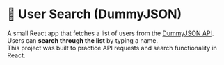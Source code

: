 # 👥 User Search (DummyJSON)

A small React app that fetches a list of users from the [DummyJSON API](https://dummyjson.com/users).  
Users can **search through the list** by typing a name.  
This project was built to practice API requests and search functionality in React.

